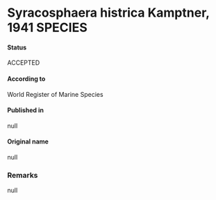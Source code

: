 Syracosphaera histrica Kamptner, 1941 SPECIES
=======

#### Status
ACCEPTED

#### According to
World Register of Marine Species

#### Published in
null

#### Original name
null

### Remarks
null